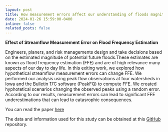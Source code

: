 ```yaml
---
layout: post
title: How measurement errors affect our understanding of floods magnitude?
date: 2024-01-26 15:59:00-0400
inline: false
related_posts: false
---
```


**Effect of Streamflow Measurement Error on Flood Frequency Estimation**


Engineers, planers, and risk managements design and take decisions based on the estimated magnitude of potential future floods.These estimates are known as flood frequency estimation (FFE) and are of high relevance many aspects of our day to day life. In this exiting work, we explored how hypothetical streamflow measurement errors can change FFE. We performed our analysis using peak flow observations at four watersheds in Iowa and the Bulletin 17C software (PeakFQ) to compute FFE. We created hyphotetical scenarios changing the observed peaks using a random error. According to our results, measurement errors can lead to significant FFE underestimations that can lead to catasrophic consequences.      

You can read the paper [here](https://link.springer.com/article/10.1007/s00477-024-02707-1)

The data and information used for this study can be obtained at this [GitHub](https://github.com/nicolas998/FFE) repository. 
